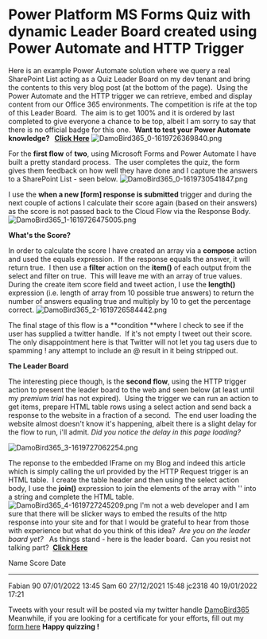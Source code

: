 # Power Platform MS Forms Quiz with dynamic Leader Board created using Power Automate and HTTP Trigger

Here is an example Power Automate solution where we query a real
SharePoint List acting as a Quiz Leader Board on my dev tenant and bring
the contents to this very blog post (at the bottom of the page).  Using
the Power Automate and the HTTP trigger we can retrieve, embed and
display content from our Office 365 environments.
The competition is rife at the top of this Leader Board.  The aim is to
get 100% and it is ordered by last completed to give everyone a chance
to be top, albeit I am sorry to say that there is no official badge for
this one. 
**Want to test your Power Automate knowledge?   [Click
Here](https://forms.office.com/pages/responsepage.aspx?id=0QHJFmOXsUmWHGzXAfXQ92JiZGxvT_tLiMeGs9ElLKxUQ1RRWFpGSEtVTjFDQ0QwNU1FUlkzSDlKMC4u)**
![DamoBird365_0-1619726369840.png](https://techcommunity.microsoft.com/t5/image/serverpage/image-id/276915i5B7F6B6D08A4F094/image-size/medium?v=v2&px=400 "DamoBird365_0-1619726369840.png")

For the **first flow** of **two**, using Microsoft Forms and Power
Automate I have built a pretty standard process.  The user completes the
quiz, the form gives them feedback on how well they have done and I
capture the answers to a SharePoint List - seen below.
![DamoBird365_0-1619730541847.png](https://techcommunity.microsoft.com/t5/image/serverpage/image-id/276941i97B4991EF528EA24/image-size/medium?v=v2&px=400 "DamoBird365_0-1619730541847.png")
 

I use the **when a new \[form\] response is submitted** trigger and
during the next couple of actions I calculate their score again (based
on their answers) as the score is not passed back to the Cloud Flow via
the Response Body.
![DamoBird365_1-1619726475005.png](https://techcommunity.microsoft.com/t5/image/serverpage/image-id/276916iBC7CE36CF0E38547/image-size/medium?v=v2&px=400 "DamoBird365_1-1619726475005.png")

**What\'s the Score?**

In order to calculate the score I have created an array via a
**compose** action and used the equals expression.  If the response
equals the answer, it will return true.  I then use a **filter** action
on the **item()** of each output from the select and filter on true. 
This will leave me with an array of true values.  During the create item
score field and tweet action, I use the **length()** expression (i.e.
length of array from 10 possible true answers) to return the number of
answers equaling true and multiply by 10 to get the percentage correct.
![DamoBird365_2-1619726584442.png](https://techcommunity.microsoft.com/t5/image/serverpage/image-id/276917iF1ACAB6C873F0BD3/image-size/medium?v=v2&px=400 "DamoBird365_2-1619726584442.png")

The final stage of this flow is a **condition **where I check to see if
the user has supplied a twitter handle.  If it\'s not empty I tweet out
their score.  The only disappointment here is that Twitter will not let
you tag users due to
spamming !
 any attempt to include an @ result in it being
stripped out.

**The Leader Board**

The interesting piece though, is the **second flow**, using the HTTP
trigger action to present the leader board to the web and seen below (at
least until my *premium trial* has not expired).  Using the trigger we
can run an action to get items, prepare HTML table rows using a select
action and send back a response to the website in a fraction of a
second.  The end user loading the website almost doesn\'t know it\'s
happening, albeit there is a slight delay for the flow to run, i\'ll
admit. *Did you notice the delay in this page loading?*

![DamoBird365_3-1619727062254.png](https://techcommunity.microsoft.com/t5/image/serverpage/image-id/276919iB9B5B9694F8AC801/image-size/medium?v=v2&px=400 "DamoBird365_3-1619727062254.png")

The reponse to the embedded IFrame on my Blog and indeed this article
which is simply calling the url provided by the HTTP Request trigger is
an HTML table.  I create the table header and then using the select
action body, I use the **join()** expression to join the elements of the
array with \'\' into a string and complete the HTML table.
![DamoBird365_4-1619727245209.png](https://techcommunity.microsoft.com/t5/image/serverpage/image-id/276921i533EA55E25D87A80/image-size/medium?v=v2&px=400 "DamoBird365_4-1619727245209.png")
I\'m not a web developer and I am sure that there will be slicker ways
to embed the results of the http response into your site and for that I
would be grateful to hear from those with experience but what do you
think of this idea?  *Are you on the leader board yet?*  
As things stand - here is the leader board.  Can you resist not talking
part?  **[Click
Here](https://forms.office.com/pages/responsepage.aspx?id=0QHJFmOXsUmWHGzXAfXQ92JiZGxvT_tLiMeGs9ElLKxUQ1RRWFpGSEtVTjFDQ0QwNU1FUlkzSDlKMC4u)**

  Name     Score   Date
  -------- ------- ------------------
  Fabian   90      07/01/2022 13:45
  Sam      60      27/12/2021 15:48
  jc2318   40      19/01/2022 17:21



Tweets with your result will be posted via my twitter handle
[DamoBird365](https://twitter.com/DamoBird365)
Meanwhile, if you are looking for a certificate for your efforts, fill
out my [form
here](https://forms.office.com/Pages/ResponsePage.aspx?id=0QHJFmOXsUmWHGzXAfXQ92JiZGxvT_tLiMeGs9ElLKxURVQ0WkgwUkdPRVRWOUVDNkJUTE5CRUYzTy4u)
**Happy
quizzing !**
